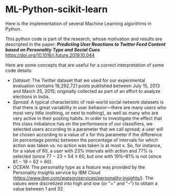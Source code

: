 # ML-Python-scikit-learn
Here is the implementation of several Machine Learning algorithms in Python.

This python code is part of the research, whose motivation and results are descripted in the paper: 
***Predicting User Reactions to Twitter Feed Content based on Personality
Type and Social Cues***   https://doi.org/10.1016/j.future.2019.10.044

Here are some concepts that are useful for a correct interpretation of some code details:
- *Dataset*: The Twitter dataset that we used for our experimental evaluation contains 18,292,721 posts published between July 15, 2013 and March 25, 2015; originally collected as part of an effort to analyze elections in India. 
- *Spread*: A typical characteristic of real-world social network datasets is that there is great variability in user behavior—there are many users who most very little (nothing, or next to nothing), as well as many who are very active in their posting habits. In order to investigate the effect that this class imbalance has on the performance of our classifiers, we selected users according to a parameter that we call spread; a user will be chosen according to a value of x for this parameter if the difference (in percentage points) between the percentage of intervals for which action was taken vs. no action was taken is at most x. So, for instance, for a value of 60, a user with 23% intervals with action and 77% is selected (since 77 − 23 = 54 ≤ 60, but one with 19%–81% is not (since 81 − 19 = 62 > 60).
- *OCEAN*: The personality type as a feature was provided by the Personality Insights service by IBM Cloud (https://www.ibm.com/watson/services/personality-insights/). The values were discretized into high and low (or "+" and "–") to obtain a value between 1 and 32. 
